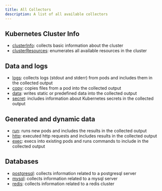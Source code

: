 ```yaml
---
title: All Collectors
description: A list of all available collectors
---
```


## Kubernetes Cluster Info

- [clusterInfo](/cluster-info): collects basic information about the cluster
- [clusterResources](/cluster-resources): enumerates all available resources in the cluster

## Data and logs

- [logs](/logs): collects logs (stdout and stderr) from pods and includes them in the collected output
- [copy](/copy): copies files from a pod into the collected output
- [data](/data): writes static or predefined data into the collected output
- [secret](/secret): includes information about Kubernetes secrets in the collected output

## Generated and dynamic data

- [run](/run): runs new pods and includes the results in the collected output
- [http](/http): executed http requests and includes results in the collected output
- [exec](/exec): execs into existing pods and runs commands to include in the collected output

## Databases

- [postgresql](/postgresql): collects information related to a postgresql server
- [mysql](/mysql): collects information related to a mysql server
- [redis](/redis): collects information related to a redis cluster
